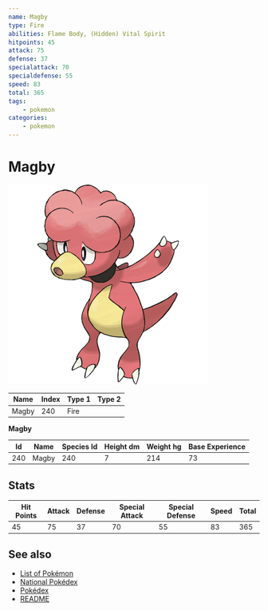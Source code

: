 ```yaml
---
name: Magby
type: Fire
abilities: Flame Body, (Hidden) Vital Spirit
hitpoints: 45
attack: 75
defense: 37
specialattack: 70
specialdefense: 55
speed: 83
total: 365
tags:
    - pokemon
categories:
    - pokemon
---
```


# Magby


![Magby](images/240.png)

| **Name** | **Index** | **Type 1** | **Type 2** |
|----|----|----|----|
| Magby | 240 | Fire  |  |

**Magby** 




| **Id** | **Name** | **Species Id** | **Height dm** | **Weight hg** | **Base Experience** |
|--------|----------|----------------|------------|------------|---------------------|
| 240 | Magby | 240 | 7 | 214 | 73 |



## Stats

| **Hit Points** | **Attack** | **Defense** | **Special Attack** | **Special Defense** | **Speed** | **Total** |
|----------------|------------|-------------|--------------------|---------------------|-----------|-----------|
| 45 | 75 | 37 | 70 | 55 | 83 | 365 |

## See also

- [List of Pokémon](../pokemon.md)
- [National Pokédex](../national_pokedex.md)
- [Pokédex](../pokedex.md)
- [README](../README.md)
